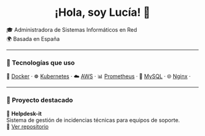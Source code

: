 <h1 align="center">¡Hola, soy Lucía! 👋</h1>

🎓 Administradora de Sistemas Informáticos en Red  
🌍 Basada en España

---

### 🧰 Tecnologías que uso

🐳 [Docker](https://www.docker.com/) · ☸️ [Kubernetes](https://kubernetes.io/) · ☁️ [AWS](https://aws.amazon.com/) · 📊 [Prometheus](https://prometheus.io/) · 🐬 [MySQL](https://www.mysql.com/) · 🌐 [Nginx](https://www.nginx.com/) ·

---

### 🚀 Proyecto destacado

🔧 **Helpdesk-it**  
Sistema de gestión de incidencias técnicas para equipos de soporte.  
🔗 [Ver repositorio](https://github.com/Lucimini2/Helpdesk-it.git)
